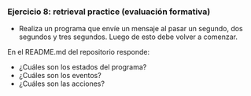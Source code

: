 ### **Ejercicio 8: retrieval practice (evaluación formativa)**

- Realiza un programa que envíe un mensaje al pasar un segundo, dos segundos y tres segundos. Luego de esto debe volver a comenzar.

En el README.md del repositorio responde:

- ¿Cuáles son los estados del programa?
- ¿Cuáles son los eventos?
- ¿Cuáles son las acciones?

